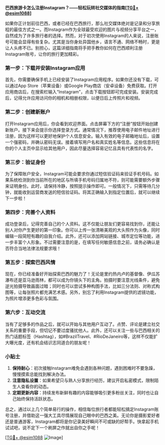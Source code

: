 **巴西旅游卡怎么注册Instagram？——轻松玩转社交媒体的指南[[TG💪+ @esim1088](https://t.me/s/esim1088)]**

如果你正计划前往巴西，或者已经在巴西旅行，那么社交媒体绝对是记录和分享旅程的最佳方式之一。而Instagram作为全球最受欢迎的图片与视频分享平台之一，自然成为了许多旅行者的选择。然而，对于初次使用Instagram的人来说，注册账号可能会显得有些复杂。尤其是当你身处异国他乡，语言不通、网络不畅时，更是让人头疼不已。别担心，这篇详细指南将手把手教你如何在巴西顺利注册Instagram账号，让你的旅行更加精彩。

### 第一步：下载并安装Instagram应用

首先，你需要确保手机上已经安装了Instagram应用程序。如果你还没有下载，可以通过App Store（苹果设备）或Google Play商店（安卓设备）免费获取。打开应用商店后，在搜索栏输入“Instagram”，点击下载按钮即可完成安装。安装完成后，记得允许应用访问你的相机和相册权限，以便日后上传照片和视频。

### 第二步：创建新账户

打开Instagram应用后，你会看到欢迎界面。点击屏幕下方的“注册”按钮开始创建新账户。接下来会提示你选择登录方式。通常情况下，推荐使用电子邮件地址进行注册，因为这样可以更好地保护个人信息安全。输入有效的电子邮箱地址后，设置一个强密码，并确认密码无误。接着填写用户名和真实姓名等信息。这些信息将在你的个人主页中显示给其他用户，因此尽量选择容易记忆且具有代表性的名字。

### 第三步：验证身份

为了保障账户安全，Instagram可能会要求你通过短信验证码来验证手机号码。如果系统检测到你当前所在的地区与所填手机号码归属地不符，则可能需要额外步骤来证明身份。此时，请保持冷静，按照提示操作即可。一般情况下，只需等待几分钟，就能收到运营商发送的短信验证码。将其正确输入到指定位置后，就可以继续下一步啦！

### 第四步：完善个人资料

成功登录后，记得完善自己的个人资料。这不仅能让朋友们更容易找到你，还能让别人对你产生更好的第一印象。你可以上传一张清晰美观的大头照作为头像，同时编辑一段简短有趣的自我介绍。此外，还可以添加网站链接、城市定位等功能，进一步丰富个人形象。不过需要注意的是，在填写任何敏感信息之前，请务必确认是否符合当地法律法规要求哦！

### 第五步：探索巴西风情

现在，你已经准备好开始探索巴西的魅力了！无论是里约热内卢的基督像、伊瓜苏瀑布还是亚马逊雨林，都可以成为你镜头下的主角。拍摄时要注意光线条件，避免逆光拍摄导致画面过暗；同时也可以尝试多种构图手法，比如三分法则、对称式构图等，让每张照片都充满艺术感。另外，别忘了利用Instagram提供的滤镜功能，为照片增添更多色彩与氛围。

### 第六步：互动交流

当有了足够多的作品之后，就可以开始与其他用户互动了。点赞、评论是建立社交关系的重要手段，但切记不要过度骚扰他人。此外，还可以关注一些与巴西相关的热门话题标签（Hashtag），如#BrazilTravel、#RioDeJaneiro等，这样不仅能扩大曝光度，还有机会结识志同道合的朋友呢！

### 小贴士

1. **保持耐心**：初次接触Instagram难免会遇到各种问题，遇到困难时不要急躁，慢慢摸索总能找到解决办法。
2. **注意隐私设置**：如果希望只与熟人分享旅行经历，建议开启私密模式，限制陌生人查看你的动态。
3. **定期更新内容**：持续发布新鲜有趣的内容能够吸引更多粉丝关注，同时也让自己始终保持活跃状态。

总之，通过以上几个简单易行的操作，相信每位旅行者都能轻松搞定Instagram账号注册，并借助这一强大工具尽情展现自己眼中的巴西之美。无论你是摄影爱好者还是普通游客，Instagram都将是你记录美好瞬间不可或缺的好帮手。快拿起手机试试吧，说不定下一个刷屏之作就出自你之手呢！

[[TG💪+ @esim1088](https://t.me/s/esim1088) ![Image](https://i.postimg.cc/4NQfJmqS/Snipaste-2025-05-13-00-14-12.png)]